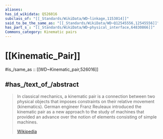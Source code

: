```yaml
---
aliases:
has_id_wikidata: Q526016
subclass_of: "[[_Standards/WikiData/WD~linkage,1153014]]"
said_to_be_the_same_as: "[[_Standards/WikiData/WD~Q12545556,12545556]]"
has_part_s_: "[[_Standards/WikiData/WD~physical_interface,64830866]]"
Commons_category: Kinematic pairs
---
```


# [[Kinematic_Pair]] 

#is_/same_as :: [[WD~Kinematic_pair,526016]] 

## #has_/text_of_/abstract 

> In classical mechanics, a kinematic pair is a connection between two physical objects that imposes constraints on their relative movement (kinematics). German engineer Franz Reuleaux introduced the kinematic pair as a new approach to the study of machines that provided an advance over the notion of elements consisting of simple machines.
>
> [Wikipedia](https://en.wikipedia.org/wiki/Kinematic%20pair) 

